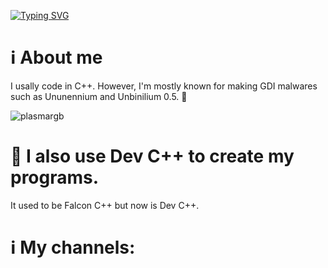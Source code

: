 [![Typing SVG](https://readme-typing-svg.herokuapp.com/?color=ffffff&size=50&center=true&vCenter=true&width=1000&lines=Hello!+++;++My+Name+is+Venra.++;Welcome+to+My+Github+Profile+++++;:D)](https://git.io/typing-svg)

# ℹ️ About me 
I usally code in C++. However, I'm mostly known for making GDI malwares such as Ununennium and Unbinilium 0.5. 🦠

![plasmargb](https://github.com/user-attachments/assets/6e294b50-7ffe-4c1e-81ca-082c819c0d90)

# 🤔 I also use Dev C++ to create my programs.
It used to be Falcon C++ but now is Dev C++.

# ℹ️ My channels:
